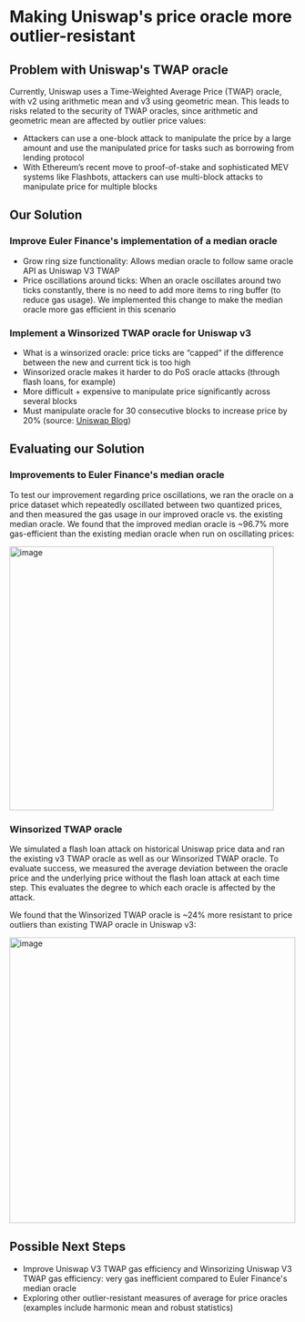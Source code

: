 # Making Uniswap's price oracle more outlier-resistant

## Problem with Uniswap's TWAP oracle
Currently, Uniswap uses a Time-Weighted Average Price (TWAP) oracle, with v2 using arithmetic mean and v3 using geometric mean. This leads to risks related to the security of TWAP oracles, since arithmetic and geometric mean are affected by outlier price values:
- Attackers can use a one-block attack to manipulate the price by a large amount and use the manipulated price for tasks such as borrowing from lending protocol
- With Ethereum’s recent move to proof-of-stake and sophisticated MEV systems like Flashbots, attackers can use multi-block attacks to manipulate price for multiple blocks

## Our Solution

### Improve Euler Finance's implementation of a median oracle
- Grow ring size functionality: Allows median oracle to follow same oracle API as Uniswap V3 TWAP
- Price oscillations around ticks: When an oracle oscillates around two ticks constantly, there is no need to add more items to ring buffer (to reduce gas usage). We implemented this change to make the median oracle more gas efficient in this scenario

### Implement a Winsorized TWAP oracle for Uniswap v3
- What is a winsorized oracle: price ticks are “capped” if the difference between the new and current tick is too high
- Winsorized oracle makes it harder to do PoS oracle attacks (through flash loans, for example)
- More difficult + expensive to manipulate price significantly across several blocks
- Must manipulate oracle for 30 consecutive blocks to increase price by 20% (source: [Uniswap Blog](https://uniswap.org/blog/uniswap-v3-oracles#what-else-can-be-done))

## Evaluating our Solution

### Improvements to Euler Finance's median oracle
To test our improvement regarding price oscillations, we ran the oracle on a price dataset which repeatedly oscillated between two quantized prices, and then measured the gas usage in our improved oracle vs. the existing median oracle. We found that the improved median oracle is ~96.7% more gas-efficient than the existing median oracle when run on oscillating prices:

<img width="464" alt="image" src="https://user-images.githubusercontent.com/22297592/205815286-39c9bd52-ab7d-4b8f-a678-f78d2bf3a438.png">

### Winsorized TWAP oracle
We simulated a flash loan attack on historical Uniswap price data and ran the existing v3 TWAP oracle as well as our Winsorized TWAP oracle. To evaluate success, we measured the average deviation between the oracle price and the underlying price without the flash loan attack at each time step. This evaluates the degree to which each oracle is affected by the attack.

We found that the Winsorized TWAP oracle is ~24% more resistant to price outliers than existing TWAP oracle in Uniswap v3:

<img width="502" alt="image" src="https://user-images.githubusercontent.com/22297592/205815436-16a116f5-2151-4166-be64-0bbcc652b325.png">

## Possible Next Steps
- Improve Uniswap V3 TWAP gas efficiency and Winsorizing Uniswap V3 TWAP gas efficiency: very gas inefficient compared to Euler Finance's median oracle
- Exploring other outlier-resistant measures of average for price oracles (examples include harmonic mean and robust statistics)
